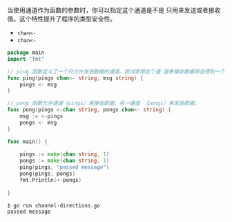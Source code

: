 
当使用通道作为函数的参数时，你可以指定这个通道是不是 只用来发送或者接收值。这个特性提升了程序的类型安全性。

- `chan<-`
- `chan<-`

```go
package main
import "fmt"

// ping 函数定义了一个只允许发送数据的通道。尝试使用这个通 道来接收数据将会得到一个编译时错误。
func ping(pings chan<- string, msg string) {
    pings <- msg
}

// pong 函数允许通道（pings）来接收数据，另一通道 （pongs）来发送数据。
func pong(pings <-chan string, pongs chan<- string) {
    msg := <-pings
    pongs <- msg
}

func main() {
    
    pings := make(chan string, 1)
    pongs := make(chan string, 1)
    ping(pings, "passed message")
    pong(pings, pongs)
    fmt.Println(<-pongs)
    
}
```

```sh
$ go run channel-directions.go
passed message
```
